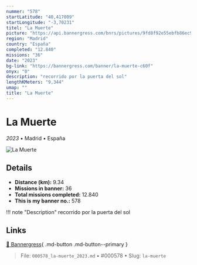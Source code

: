 ```yaml
---
nummer: "578"
startLatitude: "40,417009"
startLongitude: "-3,70231"
titel: "La Muerte"
picture: "https://api.bannergress.com/bnrs/pictures/9fd8f92e55ebfb86ec9f24eb5ab395be"
region: "Madrid"
country: "España"
completed: "12.840"
missions: "36"
date: "2023"
bg-link: "https://bannergress.com/banner/la-muerte-c60f"
onyx: "0"
description: "recorrido por la puerta del sol"
lengthKMeters: "9,344"
umap: ""
title: "La Muerte"
---
```

# La Muerte

*2023* • Madrid • España

![La Muerte](https://api.bannergress.com/bnrs/pictures/9fd8f92e55ebfb86ec9f24eb5ab395be)

## Details
- **Distance (km):** 9.34
- **Missions in banner:** 36
- **Total missions completed:** 12.840
- **This is my banner no.:** 578


!!! note "Description"
    recorrido por la puerta del sol



## Links
[🔗 Bannergress](https://bannergress.com/banner/la-muerte-c60f){ .md-button .md-button--primary }



> File: `000578_la-muerte_2023.md` • #000578 • Slug: `la-muerte`
